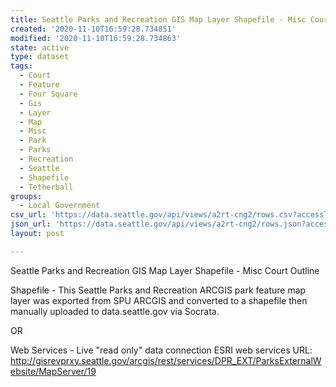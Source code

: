 ```yaml
---
title: Seattle Parks and Recreation GIS Map Layer Shapefile - Misc Court Outline
created: '2020-11-10T16:59:28.734851'
modified: '2020-11-10T16:59:28.734863'
state: active
type: dataset
tags:
  - Court
  - Feature
  - Four Square
  - Gis
  - Layer
  - Map
  - Misc
  - Park
  - Parks
  - Recreation
  - Seattle
  - Shapefile
  - Tetherball
groups:
  - Local Government
csv_url: 'https://data.seattle.gov/api/views/a2rt-cng2/rows.csv?accessType=DOWNLOAD'
json_url: 'https://data.seattle.gov/api/views/a2rt-cng2/rows.json?accessType=DOWNLOAD'
layout: post

---
```

Seattle Parks and Recreation GIS Map Layer Shapefile - Misc Court Outline

Shapefile - This Seattle Parks and Recreation ARCGIS park feature map layer was exported from SPU ARCGIS and converted to a shapefile then manually uploaded to data.seattle.gov via Socrata.

OR

Web Services - Live "read only" data connection ESRI web services URL: http://gisrevprxy.seattle.gov/arcgis/rest/services/DPR_EXT/ParksExternalWebsite/MapServer/19
